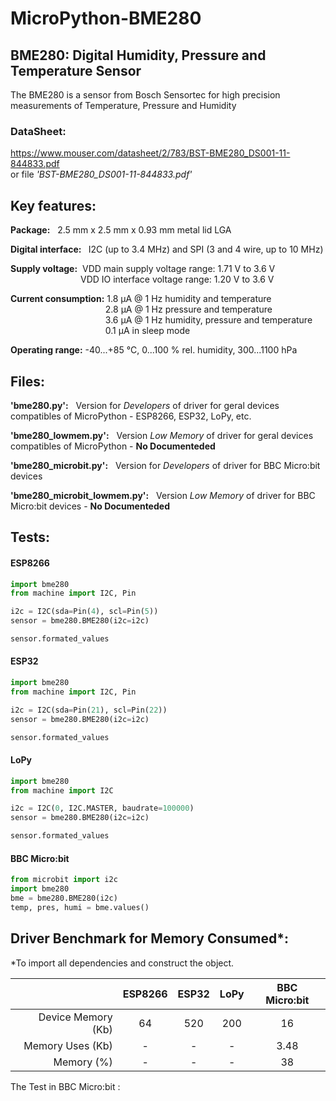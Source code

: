# MicroPython-BME280

## <b>BME280: Digital Humidity, Pressure and Temperature Sensor</b>
The BME280 is a sensor from Bosch Sensortec for high precision measurements of Temperature, Pressure and Humidity
 <br>
### <b>DataSheet:</b>
https://www.mouser.com/datasheet/2/783/BST-BME280_DS001-11-844833.pdf <br>
or file <i>'BST-BME280_DS001-11-844833.pdf'</i><br>

## <b>Key features:</b>
<b>Package:</b>  &nbsp; 2.5 mm x 2.5 mm x 0.93 mm metal lid LGA<br>

<b>Digital interface: </b> &nbsp; I2C (up to 3.4 MHz) and SPI (3 and 4 wire, up to 10 MHz)<br>

<b>Supply voltage:</b>&nbsp; VDD main supply voltage range: 1.71 V to 3.6 V<br>
&emsp;&emsp;&emsp;&emsp;&emsp;&emsp;&emsp;&emsp;VDD IO interface voltage range: 1.20 V to 3.6 V

<b>Current consumption:</b> 1.8 μA @ 1 Hz humidity and temperature
<br>&emsp;&emsp;&emsp;&emsp;&emsp;&emsp;&emsp;&emsp;&emsp;&emsp; &nbsp; 2.8 μA @ 1 Hz pressure and temperature
<br>&emsp;&emsp;&emsp;&emsp;&emsp;&emsp;&emsp;&emsp;&emsp;&emsp; &nbsp; 
3.6 μA @ 1 Hz humidity, pressure and temperature
<br>&emsp;&emsp;&emsp;&emsp;&emsp;&emsp;&emsp;&emsp;&emsp;&emsp; &nbsp; 
0.1 μA in sleep mode<br>

<b>Operating range:</b>
-40...+85 °C, 0...100 % rel. humidity, 300...1100 hPa<br>

## <b>Files:</b>

<b>'bme280.py':</b> &nbsp;  Version for <i>Developers</i> of driver for geral devices compatibles of MicroPython - ESP8266, ESP32, LoPy, etc.<br>

<b>'bme280_lowmem.py':</b> &nbsp;  Version <i>Low Memory</i> of driver for geral devices compatibles of MicroPython - <b>No Documenteded</b><br>

<b>'bme280_microbit.py':</b> &nbsp;  Version for <i>Developers</i> of driver for BBC Micro:bit devices<br>

<b>'bme280_microbit_lowmem.py':</b> &nbsp;  Version <i>Low Memory</i> of driver for BBC Micro:bit devices - <b>No Documenteded</b><br>

## <b>Tests:</b>
#### ESP8266
```python
import bme280
from machine import I2C, Pin

i2c = I2C(sda=Pin(4), scl=Pin(5))
sensor = bme280.BME280(i2c=i2c)

sensor.formated_values
```
#### ESP32
```python
import bme280
from machine import I2C, Pin

i2c = I2C(sda=Pin(21), scl=Pin(22))
sensor = bme280.BME280(i2c=i2c)

sensor.formated_values
```
#### LoPy
```python
import bme280
from machine import I2C

i2c = I2C(0, I2C.MASTER, baudrate=100000)
sensor = bme280.BME280(i2c=i2c)

sensor.formated_values
```
#### BBC Micro:bit
```python
from microbit import i2c
import bme280
bme = bme280.BME280(i2c)
temp, pres, humi = bme.values()
```
## <b>Driver Benchmark for Memory Consumed*:</b>
*To import all dependencies and construct the object.

|       |ESP8266|ESP32|LoPy|BBC Micro:bit|
|------:|:-----:|:---:|:--:|:-----------:|
|Device Memory (Kb)|64|520|200|16|
|Memory Uses (Kb)|-|-|-|3.48|
|Memory (%)|-|-|-|38|

The Test in BBC Micro:bit :
